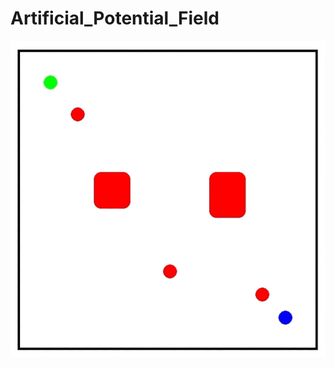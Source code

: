 # Artificial_Potential_Field
<img src="https://github.com/beyzakaratas/Artificial_Potential_Field/blob/main/apf.gif" width="auto">
